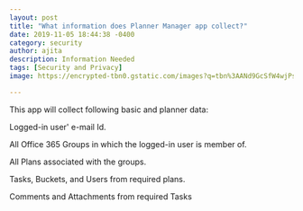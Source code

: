 ```yaml
---
layout: post
title: "What information does Planner Manager app collect?"
date: 2019-11-05 18:44:38 -0400
category: security
author: ajita
description: Information Needed
tags: [Security and Privacy]
image: https://encrypted-tbn0.gstatic.com/images?q=tbn%3AANd9GcSfW4wjPs0BQaDqDVhliSorX46_CzSTd4F6dcgC6hOstCOecV5L

---
```

This app will collect following basic and planner data: 

Logged-in user' e-mail Id. 

All Office 365 Groups in which the logged-in user is member of. 

All Plans associated with the groups. 

Tasks, Buckets, and Users from required plans. 

Comments and Attachments from required Tasks 
